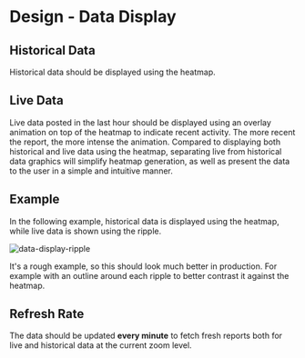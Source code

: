 # Design - Data Display

## Historical Data

Historical data should be displayed using the heatmap.

## Live Data

Live data posted in the last hour should be displayed using an overlay animation on top of the heatmap to indicate recent activity. The more recent the report, the more intense the animation. Compared to displaying both historical and live data using the heatmap, separating live from historical data graphics will simplify heatmap generation, as well as present the data to the user in a simple and intuitive manner.

## Example

In the following example, historical data is displayed using the heatmap, while live data is shown using the ripple. 

![data-display-ripple](./img/data-display-ripple.gif)

It's a rough example, so this should look much better in production. For example with an outline around each ripple to better contrast it against the heatmap.

## Refresh Rate

The data should be updated **every minute** to fetch fresh reports both for live and historical data at the current zoom level.
